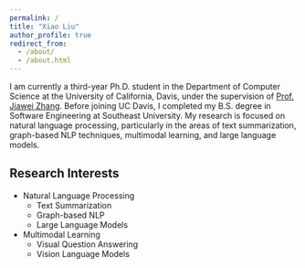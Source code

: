 ```yaml
---
permalink: /
title: "Xiao Liu"
author_profile: true
redirect_from: 
  - /about/
  - /about.html
---
```


I am currently a third-year Ph.D. student in the Department of Computer Science at the University of California, Davis, under the supervision of [Prof. Jiawei Zhang](http://jiaweizhang.net). Before joining UC Davis, I completed my B.S. degree in Software Engineering at Southeast University.
My research is focused on natural language processing, particularly in the areas of text summarization, graph-based NLP techniques, multimodal learning, and large language models.


## Research Interests
* Natural Language Processing
  * Text Summarization
  * Graph-based NLP
  * Large Language Models
* Multimodal Learning
  * Visual Question Answering
  * Vision Language Models


